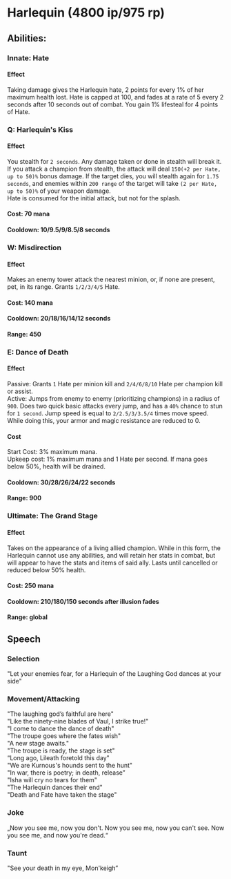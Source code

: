 # Harlequin (4800 ip/975 rp)

## Abilities:

### Innate: Hate

#### Effect

Taking damage gives the Harlequin hate, 2 points for every 1% of her maximum health lost. Hate is capped at 100, and fades at a rate of 5 every 2 seconds after 10 seconds out of combat. You gain 1% lifesteal for 4 points of Hate.

### Q: Harlequin's Kiss

#### Effect

You stealth for `2 seconds`. Any damage taken or done in stealth will break it.  
If you attack a champion from stealth, the attack will deal `150(+2 per Hate, up to 50)%` bonus damage. If the target dies, you will stealth again for `1.75 seconds`, and enemies within `200 range` of the target will take `(2 per Hate, up to 50)%` of your weapon damage.  
Hate is consumed for the initial attack, but not for the splash.

#### Cost: 70 mana

#### Cooldown: 10/9.5/9/8.5/8 seconds

### W: Misdirection

#### Effect

Makes an enemy tower attack the nearest minion, or, if none are present, pet, in its range. Grants `1/2/3/4/5` Hate.

#### Cost: 140 mana

#### Cooldown: 20/18/16/14/12 seconds 

#### Range: 450

### E: Dance of Death

#### Effect

Passive: Grants `1` Hate per minion kill and `2/4/6/8/10` Hate per champion kill or assist.  
Active: Jumps from enemy to enemy (prioritizing champions) in a radius of `900`. Does two quick basic attacks every jump, and has a `40%` chance to stun for `1 second`. Jump speed is equal to `2/2.5/3/3.5/4` times move speed. While doing this, your armor and magic resistance are reduced to 0.

#### Cost

Start Cost: 3% maximum mana.  
Upkeep cost: 1% maximum mana and 1 Hate per second. If mana goes below 50%, health will be drained.

#### Cooldown: 30/28/26/24/22 seconds

#### Range: 900

### Ultimate: The Grand Stage

#### Effect

Takes on the appearance of a living allied champion. While in this form, the Harlequin cannot use any abilities, and will retain her stats in combat, but will appear to have the stats and items of said ally. Lasts until cancelled or reduced below 50% health.

#### Cost: 250 mana

#### Cooldown: 210/180/150 seconds after illusion fades

#### Range: global

## Speech

### Selection

"Let your enemies fear, for a Harlequin of the Laughing God dances at your side" 

### Movement/Attacking

"The laughing god’s faithful are here"  
"Like the ninety-nine blades of Vaul, I strike true!"  
"I come to dance the dance of death"  
"The troupe goes where the fates wish"  
"A new stage awaits."  
"The troupe is ready, the stage is set"  
“Long ago, Lileath foretold this day"  
"We are Kurnous's hounds sent to the hunt"  
"In war, there is poetry; in death, release”  
"Isha will cry no tears for them"  
"The Harlequin dances their end"  
"Death and Fate have taken the stage"

### Joke

„Now you see me, now you don't. Now you see me, now you can't see. Now you see me, and now you're dead.“

### Taunt

"See your death in my eye, Mon'keigh”